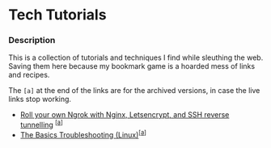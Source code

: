 # Tech Tutorials 

### Description

This is a collection of tutorials and techniques I find while sleuthing the web. Saving them here because my bookmark game is a hoarded mess of links and recipes. 

The `[a]` at the end of the links are for the archived versions, in case the live links stop working.

- [Roll your own Ngrok with Nginx, Letsencrypt, and SSH reverse tunnelling](https://jerrington.me/posts/2019-01-29-self-hosted-ngrok.html) <sup>[[a](https://web.archive.org/web/20201101065659/https://jerrington.me/posts/2019-01-29-self-hosted-ngrok.html)]</sup>
- [The Basics Troubleshooting (Linux)](https://www.kali.org/docs/troubleshooting/basic-troubleshooting/)<sup>[[a](https://web.archive.org/web/20200928045616/https://www.kali.org/docs/troubleshooting/basic-troubleshooting/)]</sup>

